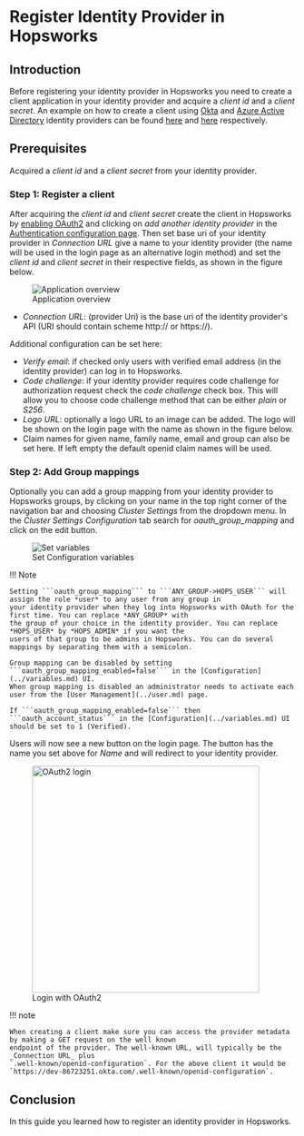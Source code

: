 # Register Identity Provider in Hopsworks

## Introduction
Before registering your identity provider in Hopsworks you need to create a client application in your identity provider and 
acquire a _client id_ and a _client secret_. An example on how to create a client using [Okta](https://www.okta.com/)
and [Azure Active Directory](https://portal.azure.com/#blade/Microsoft_AAD_IAM/ActiveDirectoryMenuBlade/Overview) 
identity providers can be found [here](../create-okta-client) and [here](../create-azure-client) respectively.

## Prerequisites
Acquired a _client id_ and a _client secret_ from your identity provider.

### Step 1: Register a client
After acquiring the _client id_ and _client secret_ create the client in Hopsworks by [enabling OAuth2](../../auth)
and clicking on _add another identity provider_ in the [Authentication configuration page](../../auth). Then set 
base uri of your identity provider in _Connection URL_ give a name to your identity provider (the name will be used 
in the login page as an alternative login method) and set the _client id_ and _client secret_ in their respective 
fields,  as shown in the figure below.

<figure>
  <img src="../../../assets/images/admin/oauth2/register-idp.png" alt="Application overview" />
  <figcaption>Application overview</figcaption>
</figure>

- _Connection URL_: (provider Uri) is the base uri of the identity provider's API (URI should contain scheme http:// or 
  https://). 

Additional configuration can be set here:

- _Verify email_: if checked only users with verified email address (in the identity provider) can log in to Hopsworks. 
- _Code challenge_: if your identity provider requires code challenge for authorization request check 
  the _code challenge_ check box. This will allow you to choose code challenge method that can be either _plain_ or 
  _S256_.
- _Logo URL_: optionally a logo URL to an image can be added. The logo will be shown on the login page with the name 
  as shown in the figure below.
- Claim names for given name, family name, email and group can also be set here. If left empty the default openid claim names will be used.

### Step 2: Add Group mappings

Optionally you can add a group mapping from your identity provider to Hopsworks groups, by clicking on your name in the 
top right corner of the navigation bar and choosing *Cluster Settings* from the dropdown menu. In the *Cluster 
Settings* _Configuration_ tab search for _oauth\_group\_mapping_ and click on the edit button.

  <figure>
    <img src="../../../assets/images/admin/oauth2/sso/oauth-group-mapping.png" alt="Set variables">
    <figcaption>Set Configuration variables</figcaption>
  </figure>

!!! Note

    Setting ```oauth_group_mapping``` to ```ANY_GROUP->HOPS_USER``` will assign the role *user* to any user from any group in 
    your identity provider when they log into Hopsworks with OAuth for the first time. You can replace *ANY_GROUP* with 
    the group of your choice in the identity provider. You can replace *HOPS_USER* by *HOPS_ADMIN* if you want the 
    users of that group to be admins in Hopsworks. You can do several mappings by separating them with a semicolon.

    Group mapping can be disabled by setting ```oauth_group_mapping_enabled=false``` in the [Configuration](../variables.md) UI.
    When group mapping is disabled an administrator needs to activate each user from the [User Management](../user.md) page.

    If ```oauth_group_mapping_enabled=false``` then ```oauth_account_status``` in the [Configuration](../variables.md) UI should be set to 1 (Verified).

Users will now see a new button on the login page. The button has the name you set above for _Name_ and will 
redirect to your identity provider.

  <figure>
    <img width="400px" src="../../../assets/images/auth/oauth2.png" alt="OAuth2 login" />
    <figcaption>Login with OAuth2</figcaption>
  </figure>

!!! note

    When creating a client make sure you can access the provider metadata by making a GET request on the well known 
    endpoint of the provider. The well-known URL, will typically be the _Connection URL_ plus 
    `.well-known/openid-configuration`. For the above client it would be 
    `https://dev-86723251.okta.com/.well-known/openid-configuration`.

## Conclusion
In this guide you learned how to register an identity provider in Hopsworks.